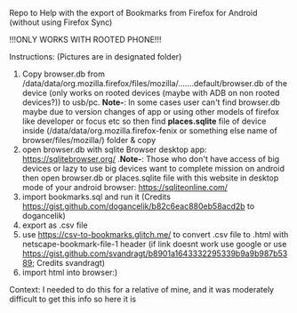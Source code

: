 Repo to Help with the export of Bookmarks from Firefox for Android (without using Firefox Sync)

!!!ONLY WORKS WITH ROOTED PHONE!!!

Instructions: (Pictures are in designated folder)

1)	Copy browser.db from /data/data/org.mozilla.firefox/files/mozilla/…….default/browser.db of the device (only works on rooted devices (maybe with ADB on non rooted devices?)) to usb/pc. **Note-**: In some cases user can't find browser.db maybe due to version changes of app or using other models of firefox like developer or focus etc so then find **places.sqlite** file of device inside (/data/data/org.mozilla.firefox-fenix or something else name of browser/files/mozilla/) folder & copy 
2)	open browser.db with sqlite Browser desktop app: https://sqlitebrowser.org/ .**Note-**: Those who don't have access of big devices or lazy to use big devices want to complete mission on android then open browser.db or places.sqlite file with this website in desktop mode of your android browser: https://sqliteonline.com/
3)	import bookmarks.sql and run it			(Credits https://gist.github.com/dogancelik/b82c6eac880eb58acd2b to dogancelik)
4)	export as .csv file
5)	use https://csv-to-bookmarks.glitch.me/ to convert .csv file to .html with netscape-bookmark-file-1 header
	(if link doesnt work use google or use https://gist.github.com/svandragt/b8901a1643332295339b9a9b987b5389;	Credits svandragt)
6)	import html into browser:)

Context: I needed to do this for a relative of mine, and it was moderately difficult to get this info so here it is
